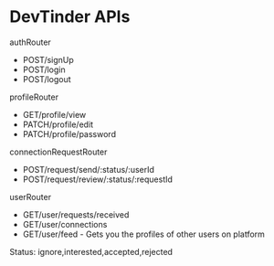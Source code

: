 # DevTinder APIs

authRouter
- POST/signUp
- POST/login
- POST/logout

profileRouter
- GET/profile/view
- PATCH/profile/edit
- PATCH/profile/password

connectionRequestRouter
- POST/request/send/:status/:userId
- POST/request/review/:status/:requestId

userRouter
- GET/user/requests/received
- GET/user/connections
- GET/user/feed - Gets you the profiles of other users on platform

Status: ignore,interested,accepted,rejected